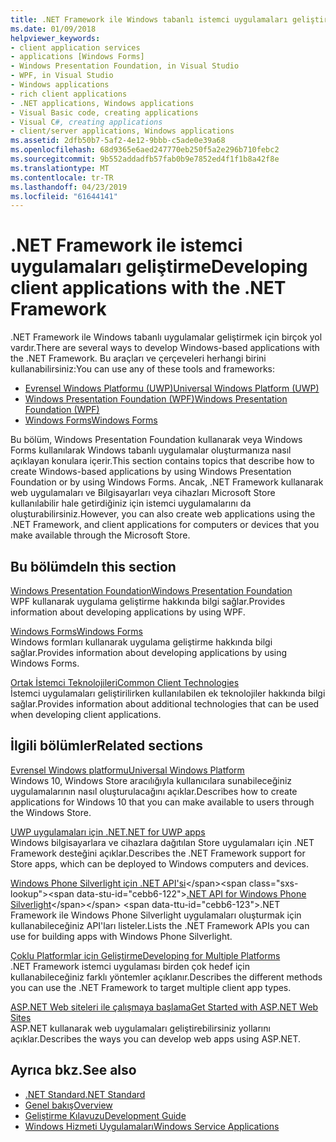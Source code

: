 ```yaml
---
title: .NET Framework ile Windows tabanlı istemci uygulamaları geliştirme
ms.date: 01/09/2018
helpviewer_keywords:
- client application services
- applications [Windows Forms]
- Windows Presentation Foundation, in Visual Studio
- WPF, in Visual Studio
- Windows applications
- rich client applications
- .NET applications, Windows applications
- Visual Basic code, creating applications
- Visual C#, creating applications
- client/server applications, Windows applications
ms.assetid: 2dfb50b7-5af2-4e12-9bbb-c5ade0e39a68
ms.openlocfilehash: 68d9365e6aed247770eb250f5a2e296b710febc2
ms.sourcegitcommit: 9b552addadfb57fab0b9e7852ed4f1f1b8a42f8e
ms.translationtype: MT
ms.contentlocale: tr-TR
ms.lasthandoff: 04/23/2019
ms.locfileid: "61644141"
---
```

# <a name="developing-client-applications-with-the-net-framework"></a><span data-ttu-id="cebb6-102">.NET Framework ile istemci uygulamaları geliştirme</span><span class="sxs-lookup"><span data-stu-id="cebb6-102">Developing client applications with the .NET Framework</span></span>

<span data-ttu-id="cebb6-103">.NET Framework ile Windows tabanlı uygulamalar geliştirmek için birçok yol vardır.</span><span class="sxs-lookup"><span data-stu-id="cebb6-103">There are several ways to develop Windows-based applications with the .NET Framework.</span></span> <span data-ttu-id="cebb6-104">Bu araçları ve çerçeveleri herhangi birini kullanabilirsiniz:</span><span class="sxs-lookup"><span data-stu-id="cebb6-104">You can use any of these tools and frameworks:</span></span> 

* [<span data-ttu-id="cebb6-105">Evrensel Windows Platformu (UWP)</span><span class="sxs-lookup"><span data-stu-id="cebb6-105">Universal Windows Platform (UWP)</span></span>](https://developer.microsoft.com/windows/apps)
* [<span data-ttu-id="cebb6-106">Windows Presentation Foundation (WPF)</span><span class="sxs-lookup"><span data-stu-id="cebb6-106">Windows Presentation Foundation (WPF)</span></span>](../../docs/framework/wpf/index.md)
* [<span data-ttu-id="cebb6-107">Windows Forms</span><span class="sxs-lookup"><span data-stu-id="cebb6-107">Windows Forms</span></span>](../../docs/framework/winforms/index.md)

<span data-ttu-id="cebb6-108">Bu bölüm, Windows Presentation Foundation kullanarak veya Windows Forms kullanılarak Windows tabanlı uygulamalar oluşturmanıza nasıl açıklayan konulara içerir.</span><span class="sxs-lookup"><span data-stu-id="cebb6-108">This section contains topics that describe how to create Windows-based applications by using Windows Presentation Foundation or by using Windows Forms.</span></span> <span data-ttu-id="cebb6-109">Ancak, .NET Framework kullanarak web uygulamaları ve Bilgisayarları veya cihazları Microsoft Store kullanılabilir hale getirdiğiniz için istemci uygulamalarını da oluşturabilirsiniz.</span><span class="sxs-lookup"><span data-stu-id="cebb6-109">However, you can also create web applications using the .NET Framework, and client applications for computers or devices that you make available through the Microsoft Store.</span></span>
 
## <a name="in-this-section"></a><span data-ttu-id="cebb6-110">Bu bölümde</span><span class="sxs-lookup"><span data-stu-id="cebb6-110">In this section</span></span>

[<span data-ttu-id="cebb6-111">Windows Presentation Foundation</span><span class="sxs-lookup"><span data-stu-id="cebb6-111">Windows Presentation Foundation</span></span>](../../docs/framework/wpf/index.md)  
<span data-ttu-id="cebb6-112">WPF kullanarak uygulama geliştirme hakkında bilgi sağlar.</span><span class="sxs-lookup"><span data-stu-id="cebb6-112">Provides information about developing applications by using WPF.</span></span>

[<span data-ttu-id="cebb6-113">Windows Forms</span><span class="sxs-lookup"><span data-stu-id="cebb6-113">Windows Forms</span></span>](../../docs/framework/winforms/index.md)  
<span data-ttu-id="cebb6-114">Windows formları kullanarak uygulama geliştirme hakkında bilgi sağlar.</span><span class="sxs-lookup"><span data-stu-id="cebb6-114">Provides information about developing applications by using Windows Forms.</span></span>

[<span data-ttu-id="cebb6-115">Ortak İstemci Teknolojileri</span><span class="sxs-lookup"><span data-stu-id="cebb6-115">Common Client Technologies</span></span>](../../docs/framework/common-client-technologies/index.md)  
<span data-ttu-id="cebb6-116">İstemci uygulamaları geliştirilirken kullanılabilen ek teknolojiler hakkında bilgi sağlar.</span><span class="sxs-lookup"><span data-stu-id="cebb6-116">Provides information about additional technologies that can be used when developing client applications.</span></span>

## <a name="related-sections"></a><span data-ttu-id="cebb6-117">İlgili bölümler</span><span class="sxs-lookup"><span data-stu-id="cebb6-117">Related sections</span></span>

[<span data-ttu-id="cebb6-118">Evrensel Windows platformu</span><span class="sxs-lookup"><span data-stu-id="cebb6-118">Universal Windows Platform</span></span>](https://developer.microsoft.com/windows/apps)  
<span data-ttu-id="cebb6-119">Windows 10, Windows Store aracılığıyla kullanıcılara sunabileceğiniz uygulamalarının nasıl oluşturulacağını açıklar.</span><span class="sxs-lookup"><span data-stu-id="cebb6-119">Describes how to create applications for Windows 10 that you can make available to users through the Windows Store.</span></span>

[<span data-ttu-id="cebb6-120">UWP uygulamaları için .NET</span><span class="sxs-lookup"><span data-stu-id="cebb6-120">.NET for UWP apps</span></span>](https://msdn.microsoft.com/library/windows/apps/mt185501.aspx)  
<span data-ttu-id="cebb6-121">Windows bilgisayarlara ve cihazlara dağıtılan Store uygulamaları için .NET Framework desteğini açıklar.</span><span class="sxs-lookup"><span data-stu-id="cebb6-121">Describes the .NET Framework support for Store apps, which can be deployed to Windows computers and devices.</span></span>

<span data-ttu-id="cebb6-122">[Windows Phone Silverlight için .NET API'si](https://docs.microsoft.com/previous-versions/windows/apps/jj207211\(v=vs.105\))</span><span class="sxs-lookup"><span data-stu-id="cebb6-122">[.NET API for Windows Phone Silverlight](https://docs.microsoft.com/previous-versions/windows/apps/jj207211\(v=vs.105\))</span></span>  
<span data-ttu-id="cebb6-123">.NET Framework ile Windows Phone Silverlight uygulamaları oluşturmak için kullanabileceğiniz API'ları listeler.</span><span class="sxs-lookup"><span data-stu-id="cebb6-123">Lists the .NET Framework APIs you can use for building apps with Windows Phone Silverlight.</span></span>
  
[<span data-ttu-id="cebb6-124">Çoklu Platformlar için Geliştirme</span><span class="sxs-lookup"><span data-stu-id="cebb6-124">Developing for Multiple Platforms</span></span>](../../docs/standard/cross-platform/index.md)  
<span data-ttu-id="cebb6-125">.NET Framework istemci uygulaması birden çok hedef için kullanabileceğiniz farklı yöntemler açıklanır.</span><span class="sxs-lookup"><span data-stu-id="cebb6-125">Describes the different methods you can use the .NET Framework to target multiple client app types.</span></span>

[<span data-ttu-id="cebb6-126">ASP.NET Web siteleri ile çalışmaya başlama</span><span class="sxs-lookup"><span data-stu-id="cebb6-126">Get Started with ASP.NET Web Sites</span></span>](https://www.asp.net/get-started/websites)  
<span data-ttu-id="cebb6-127">ASP.NET kullanarak web uygulamaları geliştirebilirsiniz yollarını açıklar.</span><span class="sxs-lookup"><span data-stu-id="cebb6-127">Describes the ways you can develop web apps using ASP.NET.</span></span>

## <a name="see-also"></a><span data-ttu-id="cebb6-128">Ayrıca bkz.</span><span class="sxs-lookup"><span data-stu-id="cebb6-128">See also</span></span>

- [<span data-ttu-id="cebb6-129">.NET Standard</span><span class="sxs-lookup"><span data-stu-id="cebb6-129">.NET Standard</span></span>](../../docs/standard/net-standard.md)
- [<span data-ttu-id="cebb6-130">Genel bakış</span><span class="sxs-lookup"><span data-stu-id="cebb6-130">Overview</span></span>](../../docs/framework/get-started/overview.md)
- [<span data-ttu-id="cebb6-131">Geliştirme Kılavuzu</span><span class="sxs-lookup"><span data-stu-id="cebb6-131">Development Guide</span></span>](../../docs/framework/development-guide.md)
- [<span data-ttu-id="cebb6-132">Windows Hizmeti Uygulamaları</span><span class="sxs-lookup"><span data-stu-id="cebb6-132">Windows Service Applications</span></span>](../../docs/framework/windows-services/index.md)
